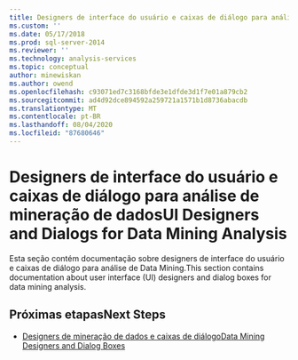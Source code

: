 ```yaml
---
title: Designers de interface do usuário e caixas de diálogo para análise de tabela de mineração de dados | Microsoft Docs
ms.custom: ''
ms.date: 05/17/2018
ms.prod: sql-server-2014
ms.reviewer: ''
ms.technology: analysis-services
ms.topic: conceptual
author: minewiskan
ms.author: owend
ms.openlocfilehash: c93071ed7c3168bfde3e1dfde3d1f7e01a879cb2
ms.sourcegitcommit: ad4d92dce894592a259721a1571b1d8736abacdb
ms.translationtype: MT
ms.contentlocale: pt-BR
ms.lasthandoff: 08/04/2020
ms.locfileid: "87680646"
---
```

# <a name="ui-designers-and-dialogs-for-data-mining-analysis"></a><span data-ttu-id="e0edd-102">Designers de interface do usuário e caixas de diálogo para análise de mineração de dados</span><span class="sxs-lookup"><span data-stu-id="e0edd-102">UI Designers and Dialogs for Data Mining Analysis</span></span>

<span data-ttu-id="e0edd-103">Esta seção contém documentação sobre designers de interface do usuário e caixas de diálogo para análise de Data Mining.</span><span class="sxs-lookup"><span data-stu-id="e0edd-103">This section contains documentation about user interface (UI) designers and dialog boxes for data mining analysis.</span></span>

## <a name="next-steps"></a><span data-ttu-id="e0edd-104">Próximas etapas</span><span class="sxs-lookup"><span data-stu-id="e0edd-104">Next Steps</span></span>

- [<span data-ttu-id="e0edd-105">Designers de mineração de dados e caixas de diálogo</span><span class="sxs-lookup"><span data-stu-id="e0edd-105">Data Mining Designers and Dialog Boxes</span></span>](../data-mining-designers-and-dialog-boxes.md)

